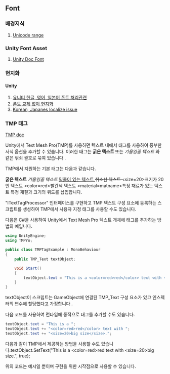 ## Font
### 배경지식
1. [Unicode range](https://psh10004okpro.com/entry/Unity-%EB%A1%9C%EC%BB%AC%EB%9D%BC%EC%9D%B4%EC%A7%95-TextMeshPro-TMPFont-%ED%95%9C%EA%B5%AD%EC%96%B4-%EC%9D%BC%EB%B3%B8%EC%96%B4-%EC%A4%91%EA%B5%AD%EC%96%B4-%EB%8C%80%ED%91%9C%EB%82%98%EB%9D%BC-%EC%9C%A0%EB%8B%88%EC%BD%94%EB%93%9C-%EB%B2%94%EC%9C%84)

### Unity Font Asset
1. [Unity Doc Font](https://docs.unity3d.com/kr/current/Manual/class-Font.html)

### 현지화
#### Unity
1. [유니티 한글, 영어, 일본어 폰트 처리관련](https://202psj.tistory.com/1260)
2. [폰트 교체 없이 현지화](https://opchacha.tistory.com/m/11)
3. [Korean, Japanes localize issue](https://forum.unity.com/threads/korean-japanese-and-chinese-localization-issues.663991/)

### TMP 태그
[TMP doc](http://digitalnativestudios.com/textmeshpro/docs/rich-text/#mark)

Unity에서 Text Mesh Pro(TMP)를 사용하면 텍스트 내에서 태그를 사용하여 풍부한 서식 옵션을 추가할 수 있습니다. 이러한 태그는 <b> 굵은 텍스트 </b> 또는 <i> 기울임꼴 텍스트 </i> 와 같은 꺾쇠 괄호로 묶여 있습니다 .

TMP에서 지원하는 기본 태그는 다음과 같습니다.

<b> 굵은 텍스트 </b>
<i> 기울임꼴 텍스트 </i>
<u> 밑줄이 있는 텍스트 </u>
<s> 취소선 텍스트 </s>
<size=20>크기가 20인 텍스트 </size>
<color=red>빨간색 텍스트 </color>
<material=matname>특정 재료가 있는 텍스트 </material>
<quad material=matname size=10> 특정 재질과 크기의 쿼드를 삽입합니다. </quad>

"ITextTagProcessor" 인터페이스를 구현하고 TMP 텍스트 구성 요소에 등록하는 스크립트를 생성하여 TMP에서 사용자 지정 태그를 사용할 수도 있습니다.

다음은 C#을 사용하여 Unity에서 Text Mesh Pro 텍스트 개체에 태그를 추가하는 방법의 예입니다.

```c#
using UnityEngine;
using TMPro;

public class TMPTagExample : MonoBehaviour
{
    public TMP_Text textObject;

    void Start()
    {
        textObject.text = "This is a <color=red>red</color> text with <size=20>big size</size>.";
    }
}
```
textObject이 스크립트는 GameObject에 연결된 TMP_Text 구성 요소가 있고 인스펙터의 변수에 할당했다고 가정합니다 .

다음 코드를 사용하여 런타임에 동적으로 태그를 추가할 수도 있습니다.

```c#
textObject.text = "This is a ";
textObject.text += "<color=red>red</color> text with ";
textObject.text += "<size=20>big size</size>.";
```

다음과 같이 TMP에서 제공하는 방법을 사용할 수도 있습니다.textObject.SetText("This is a <color=red>red</color> text with <size=20>big size</size>.", true);

위의 코드는 예시일 뿐이며 구현을 위한 시작점으로 사용할 수 있습니다.
